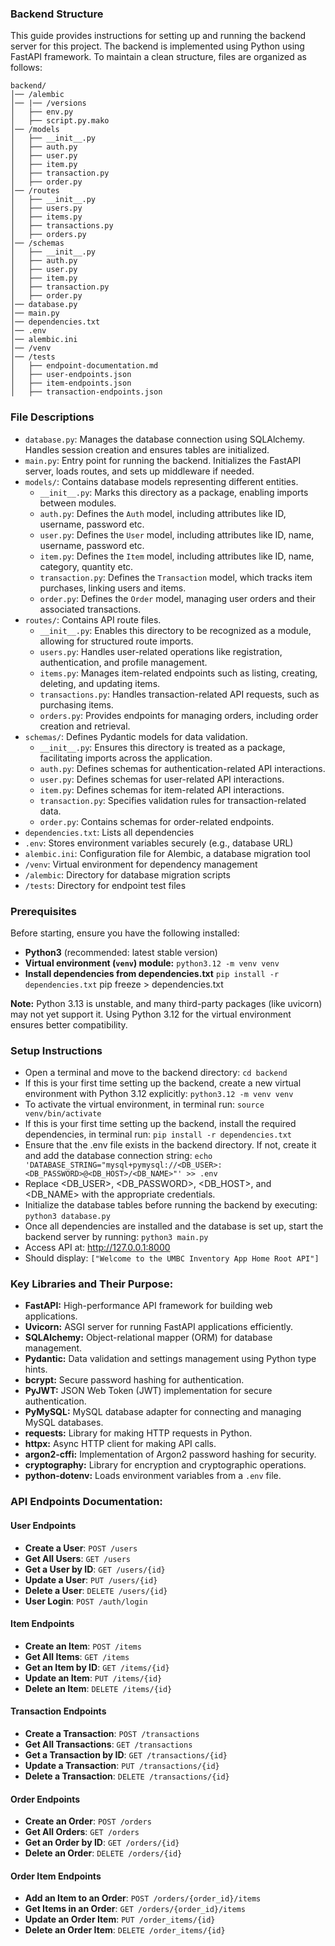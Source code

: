 ### Backend Structure

This guide provides instructions for setting up and running the backend server for this project. The backend is implemented using Python using FastAPI framework. To maintain a clean structure, files are organized as follows:

```
backend/
│── /alembic
│── |── /versions
│   ├── env.py
│   ├── script.py.mako
│── /models
│   ├── __init__.py
│   ├── auth.py
│   ├── user.py
│   ├── item.py
│   ├── transaction.py
│   ├── order.py
│── /routes
│   ├── __init__.py
│   ├── users.py
│   ├── items.py
│   ├── transactions.py
│   ├── orders.py
│── /schemas
│   ├── __init__.py
│   ├── auth.py
│   ├── user.py
│   ├── item.py
│   ├── transaction.py
│   ├── order.py
│── database.py
│── main.py
│── dependencies.txt
│── .env
│── alembic.ini
│── /venv
│── /tests
│   ├── endpoint-documentation.md
│   ├── user-endpoints.json
│   ├── item-endpoints.json
│   ├── transaction-endpoints.json
```

### File Descriptions

- `database.py`: Manages the database connection using SQLAlchemy. Handles session creation and ensures tables are initialized.
- `main.py`: Entry point for running the backend. Initializes the FastAPI server, loads routes, and sets up middleware if needed.
- `models/`: Contains database models representing different entities.
  - `__init__.py`: Marks this directory as a package, enabling imports between modules.
  - `auth.py`: Defines the `Auth` model, including attributes like ID, username, password etc.
  - `user.py`: Defines the `User` model, including attributes like ID, name, username, password etc.
  - `item.py`: Defines the `Item` model, including attributes like ID, name, category, quantity etc.
  - `transaction.py`: Defines the `Transaction` model, which tracks item purchases, linking users and items.
  - `order.py`: Defines the `Order` model, managing user orders and their associated transactions.
- `routes/`: Contains API route files.
  - `__init__.py`: Enables this directory to be recognized as a module, allowing for structured route imports.
  - `users.py`: Handles user-related operations like registration, authentication, and profile management.
  - `items.py`: Manages item-related endpoints such as listing, creating, deleting, and updating items.
  - `transactions.py`: Handles transaction-related API requests, such as purchasing items.
  - `orders.py`: Provides endpoints for managing orders, including order creation and retrieval.
- `schemas/`: Defines Pydantic models for data validation.
  - `__init__.py`: Ensures this directory is treated as a package, facilitating imports across the application.
  - `auth.py`: Defines schemas for authentication-related API interactions.
  - `user.py`: Defines schemas for user-related API interactions.
  - `item.py`: Defines schemas for item-related API interactions.
  - `transaction.py`: Specifies validation rules for transaction-related data.
  - `order.py`: Contains schemas for order-related endpoints.
- `dependencies.txt`: Lists all dependencies
- `.env`: Stores environment variables securely (e.g., database URL)
- `alembic.ini`: Configuration file for Alembic, a database migration tool
- `/venv`: Virtual environment for dependency management
- `/alembic`: Directory for database migration scripts
- `/tests`: Directory for endpoint test files

### Prerequisites

Before starting, ensure you have the following installed:

- **Python3** (recommended: latest stable version)
- **Virtual environment (`venv`) module:** `python3.12 -m venv venv`
- **Install dependencies from dependencies.txt** `pip install -r dependencies.txt`
pip freeze > dependencies.txt


**Note:** Python 3.13 is unstable, and many third-party packages (like uvicorn) may not yet support it. Using Python 3.12 for the virtual environment ensures better compatibility.

### Setup Instructions

- Open a terminal and move to the backend directory: `cd backend`
- If this is your first time setting up the backend, create a new virtual environment with Python 3.12 explicitly: `python3.12 -m venv venv`
- To activate the virtual environment, in terminal run: `source venv/bin/activate`
- If this is your first time setting up the backend, install the required dependencies, in terminal run: `pip install -r dependencies.txt`
- Ensure that the .env file exists in the backend directory. If not, create it and add the database connection string: `echo 'DATABASE_STRING="mysql+pymysql://<DB_USER>:<DB_PASSWORD>@<DB_HOST>/<DB_NAME>"' >> .env`
- Replace <DB_USER>, <DB_PASSWORD>, <DB_HOST>, and <DB_NAME> with the appropriate credentials.
- Initialize the database tables before running the backend by executing: `python3 database.py`
- Once all dependencies are installed and the database is set up, start the backend server by running: `python3 main.py`
- Access API at: http://127.0.0.1:8000
- Should display: `["Welcome to the UMBC Inventory App Home Root API"]`

### Key Libraries and Their Purpose:

- **FastAPI:** High-performance API framework for building web applications.
- **Uvicorn:** ASGI server for running FastAPI applications efficiently.
- **SQLAlchemy:** Object-relational mapper (ORM) for database management.
- **Pydantic:** Data validation and settings management using Python type hints.
- **bcrypt:** Secure password hashing for authentication.
- **PyJWT:** JSON Web Token (JWT) implementation for secure authentication.
- **PyMySQL:** MySQL database adapter for connecting and managing MySQL databases.
- **requests:** Library for making HTTP requests in Python.
- **httpx:** Async HTTP client for making API calls.
- **argon2-cffi:** Implementation of Argon2 password hashing for security.
- **cryptography:** Library for encryption and cryptographic operations.
- **python-dotenv:** Loads environment variables from a `.env` file.

### API Endpoints Documentation:

#### User Endpoints

- **Create a User**: `POST /users`
- **Get All Users**: `GET /users`
- **Get a User by ID**: `GET /users/{id}`
- **Update a User**: `PUT /users/{id}`
- **Delete a User**: `DELETE /users/{id}`
- **User Login**: `POST /auth/login`

#### Item Endpoints

- **Create an Item**: `POST /items`
- **Get All Items**: `GET /items`
- **Get an Item by ID**: `GET /items/{id}`
- **Update an Item**: `PUT /items/{id}`
- **Delete an Item**: `DELETE /items/{id}`

#### Transaction Endpoints

- **Create a Transaction**: `POST /transactions`
- **Get All Transactions**: `GET /transactions`
- **Get a Transaction by ID**: `GET /transactions/{id}`
- **Update a Transaction**: `PUT /transactions/{id}`
- **Delete a Transaction**: `DELETE /transactions/{id}`

#### Order Endpoints

- **Create an Order**: `POST /orders`
- **Get All Orders**: `GET /orders`
- **Get an Order by ID**: `GET /orders/{id}`
- **Delete an Order**: `DELETE /orders/{id}`

#### Order Item Endpoints

- **Add an Item to an Order**: `POST /orders/{order_id}/items`
- **Get Items in an Order**: `GET /orders/{order_id}/items`
- **Update an Order Item**: `PUT /order_items/{id}`
- **Delete an Order Item**: `DELETE /order_items/{id}`
